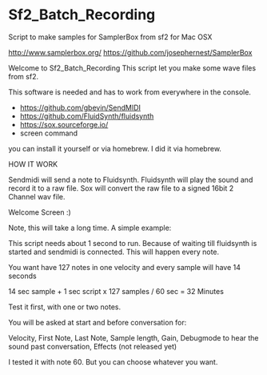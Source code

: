 # Sf2_Batch_Recording
Script to make samples for SamplerBox from sf2 for Mac OSX

http://www.samplerbox.org/
https://github.com/josephernest/SamplerBox

Welcome to Sf2_Batch_Recording 
This script let you make some wave files from sf2.

This software is needed and has to work from everywhere in the console.

- https://github.com/gbevin/SendMIDI
- https://github.com/FluidSynth/fluidsynth
- https://sox.sourceforge.io/
- screen command

you can install it yourself or via homebrew. I did it via homebrew.

HOW IT WORK

Sendmidi will send a note to Fluidsynth. Fluidsynth will play the sound and record it to a 
raw file. Sox will convert the raw file to a signed 16bit 2 Channel wav file.



Welcome Screen :)

Note, this will take a long time. A simple example:
 
This script needs about 1 second to run. Because of waiting till fluidsynth is started
and sendmidi is connected. This will happen every note.

You want have 127 notes in one velocity and every sample will have 14 seconds

14 sec sample + 1 sec script x 127 samples / 60 sec = 32 Minutes

Test it first, with one or two notes.

You will be asked at start and before conversation for:

Velocity,
First Note,
Last Note,
Sample length, 
Gain,
Debugmode to hear the sound past conversation,
Effects (not released yet)

I tested it with note 60. But you can choose whatever you want.

